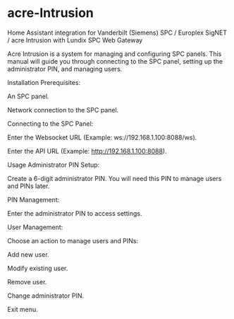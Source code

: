 # acre-Intrusion
Home Assistant integration for Vanderbilt (Siemens) SPC / Europlex SigNET / acre Intrusion with Lundix SPC Web Gateway


Acre Intrusion is a system for managing and configuring SPC panels. This manual will guide you through connecting to the SPC panel, setting up the administrator PIN, and managing users.

Installation
Prerequisites:

An SPC panel.

Network connection to the SPC panel.

Connecting to the SPC Panel:

Enter the Websocket URL (Example: ws://192.168.1.100:8088/ws).

Enter the API URL (Example: http://192.168.1.100:8088).

Usage
Administrator PIN Setup:

Create a 6-digit administrator PIN. You will need this PIN to manage users and PINs later.

PIN Management:

Enter the administrator PIN to access settings.

User Management:

Choose an action to manage users and PINs:

Add new user.

Modify existing user.

Remove user.

Change administrator PIN.

Exit menu.
